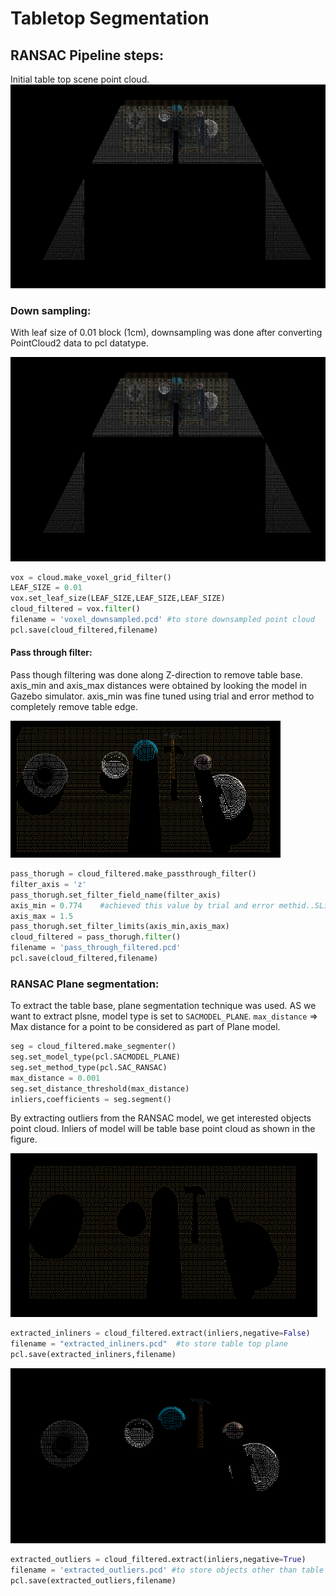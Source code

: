 # Tabletop Segmentation
[//]: # (Image References)

[table_image]: ./misc_images/inliners_pcd.PNG
[pass_through_image]: ./misc_images/pass_through.PNG
[objects_image]: ./misc_images/objects_pcd.PNG
[VOX_image]: ./misc_images/vox.PNG
[table_top]: ./misc_images/table_top.PNG

## RANSAC Pipeline steps:

Initial table top scene point cloud.
![alt text][VOX_image]

### Down sampling:

With leaf size of 0.01 block (1cm), downsampling was done after converting PointCloud2 data to pcl datatype.

![alt text][VOX_image]

``` python
vox = cloud.make_voxel_grid_filter()
LEAF_SIZE = 0.01
vox.set_leaf_size(LEAF_SIZE,LEAF_SIZE,LEAF_SIZE)
cloud_filtered = vox.filter()
filename = 'voxel_downsampled.pcd' #to store downsampled point cloud
pcl.save(cloud_filtered,filename)

```

#### Pass through filter:

Pass though filtering was done along Z-direction to remove table base. axis_min and axis_max distances were obtained by looking the model in Gazebo simulator. axis_min was fine tuned using trial and error method to completely remove table edge.

![alt text][pass_through_image]

``` python
pass_thorugh = cloud_filtered.make_passthrough_filter()
filter_axis = 'z'
pass_thorugh.set_filter_field_name(filter_axis)
axis_min = 0.774	#achieved this value by trial and error methid..SLight change in this value will also give table edge 					#as part of objects..which are treated as outliers..Hence fine tuning is required here.
axis_max = 1.5
pass_thorugh.set_filter_limits(axis_min,axis_max)
cloud_filtered = pass_thorugh.filter()
filename = 'pass_through_filtered.pcd'
pcl.save(cloud_filtered,filename)

```

### RANSAC Plane segmentation:

To extract the table base, plane segmentation technique was used. AS we want to extract plsne, model type is set to `SACMODEL_PLANE`.
`max_distance` => Max distance for a point to be considered as part of Plane model.

``` python
seg = cloud_filtered.make_segmenter()
seg.set_model_type(pcl.SACMODEL_PLANE)
seg.set_method_type(pcl.SAC_RANSAC)
max_distance = 0.001
seg.set_distance_threshold(max_distance)
inliers,coefficients = seg.segment()
```

By extracting outliers from the RANSAC model, we get interested objects point cloud. Inliers of model will be table base point cloud as shown in the figure.

![alt text][table_image]

``` python
extracted_inliners = cloud_filtered.extract(inliers,negative=False)
filename = "extracted_inliners.pcd"  #to store table top plane
pcl.save(extracted_inliners,filename)
```

![alt text][objects_image]

``` python
extracted_outliers = cloud_filtered.extract(inliers,negative=True)
filename = 'extracted_outliers.pcd'	#to store objects other than table plane
pcl.save(extracted_outliers,filename)
```